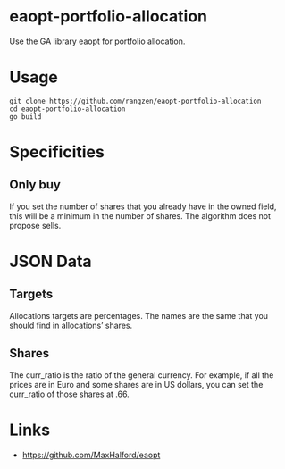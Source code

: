 # eaopt-portfolio-allocation

Use the GA library eaopt for portfolio allocation.

# Usage

```shell
git clone https://github.com/rangzen/eaopt-portfolio-allocation
cd eaopt-portfolio-allocation
go build
```

# Specificities

## Only buy

If you set the number of shares that you already have in the owned field, this will
be a minimum in the number of shares. The algorithm does not propose sells. 

# JSON Data

## Targets

Allocations targets are percentages. The names are the same that you should find in
allocations’ shares.

## Shares

The curr_ratio is the ratio of the general currency. For example, if all the prices
are in Euro and some shares are in US dollars, you can set the curr_ratio of
those shares at .66.

# Links

* https://github.com/MaxHalford/eaopt